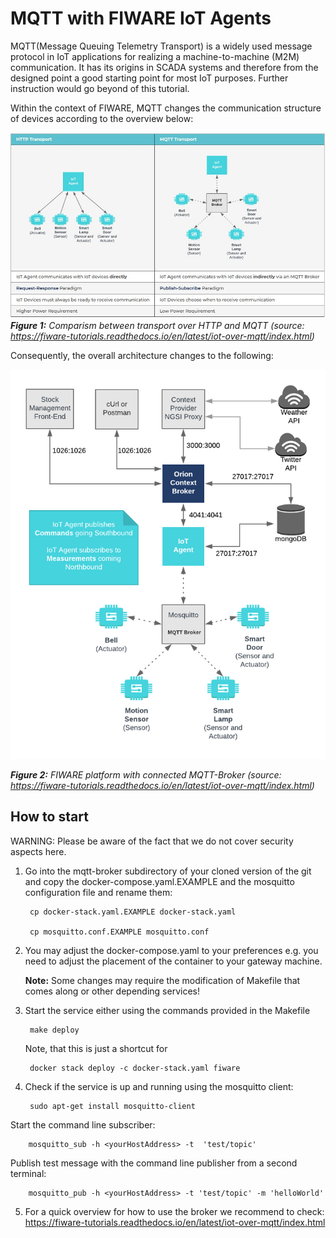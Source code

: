 # MQTT with FIWARE IoT Agents

MQTT(Message Queuing Telemetry Transport) is a widely used message protocol in IoT applications for realizing a machine-to-machine (M2M) communication. It has its origins in SCADA systems and therefore from the designed point a good starting point for most IoT purposes. Further instruction would go beyond of this tutorial.

Within the context of FIWARE, MQTT changes the communication structure of devices according to the overview below:

![Comparism between transport over HTTP and MQTT (_source_: https://fiware-tutorials.readthedocs.io/en/latest/iot-over-mqtt/index.html)](../../docs/figures/HTTP-MQTT.JPG)
***Figure 1:*** *Comparism between transport over HTTP and MQTT (_source_: https://fiware-tutorials.readthedocs.io/en/latest/iot-over-mqtt/index.html)*

Consequently, the overall architecture changes to the following:

![Comparism between transport over HTTP and MQTT (_source_: https://fiware-tutorials.readthedocs.io/en/latest/iot-over-mqtt/index.html)](../../docs/figures/mqtt.png)

***Figure 2:*** *FIWARE platform with connected MQTT-Broker (_source_: https://fiware-tutorials.readthedocs.io/en/latest/iot-over-mqtt/index.html)*

## How to start

WARNING: Please be aware of the fact that we do not cover security aspects here.

1. Go into the mqtt-broker subdirectory of your cloned version of the git and copy the docker-compose.yaml.EXAMPLE and the mosquitto configuration file and rename them:

        cp docker-stack.yaml.EXAMPLE docker-stack.yaml

        cp mosquitto.conf.EXAMPLE mosquitto.conf

2. You may adjust the docker-compose.yaml to your preferences e.g. you need to adjust the placement of the container to your gateway machine.

      **Note:** Some changes may require the modification of Makefile that comes along or other depending services!

3. Start the service either using the commands provided in the Makefile

        make deploy

      Note, that this is just a shortcut for

        docker stack deploy -c docker-stack.yaml fiware

4. Check if the service is up and running using the mosquitto client:

        sudo apt-get install mosquitto-client

  Start the command line subscriber:

        mosquitto_sub -h <yourHostAddress> -t  'test/topic'

  Publish test message with the command line publisher from a second terminal:

        mosquitto_pub -h <yourHostAddress> -t 'test/topic' -m 'helloWorld'

5. For a quick overview for how to use the broker we recommend to check: https://fiware-tutorials.readthedocs.io/en/latest/iot-over-mqtt/index.html
